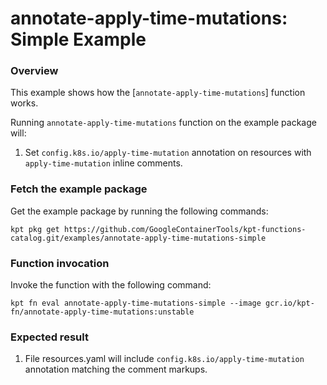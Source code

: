 # annotate-apply-time-mutations: Simple Example

### Overview

This example shows how the [`annotate-apply-time-mutations`] function works.

Running `annotate-apply-time-mutations` function on the example package will:

1.  Set `config.k8s.io/apply-time-mutation` annotation on resources with `apply-time-mutation` inline comments.

### Fetch the example package

Get the example package by running the following commands:

```shell
kpt pkg get https://github.com/GoogleContainerTools/kpt-functions-catalog.git/examples/annotate-apply-time-mutations-simple
```

### Function invocation

Invoke the function with the following command:

```shell
kpt fn eval annotate-apply-time-mutations-simple --image gcr.io/kpt-fn/annotate-apply-time-mutations:unstable
```

### Expected result

1.  File resources.yaml will include `config.k8s.io/apply-time-mutation` annotation matching the comment markups.
